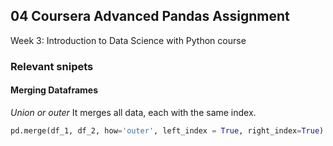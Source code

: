 ## 04 Coursera Advanced Pandas Assignment

Week 3: Introduction to Data Science with Python course

### Relevant snipets

#### Merging Dataframes

*Union or outer*
It merges all data, each with the same index. 
```Python
pd.merge(df_1, df_2, how='outer', left_index = True, right_index=True)
```

